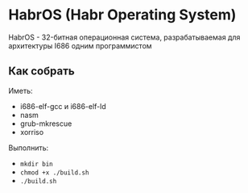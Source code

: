 # HabrOS (Habr Operating System)
HabrOS - 32-битная операционная система, разрабатываемая для архитектуры I686 одним программистом
## Как собрать
Иметь:
- i686-elf-gcc и i686-elf-ld
- nasm
- grub-mkrescue
- xorriso
  
Выполнить:
- `mkdir bin`
- `chmod +x ./build.sh`
- `./build.sh`
